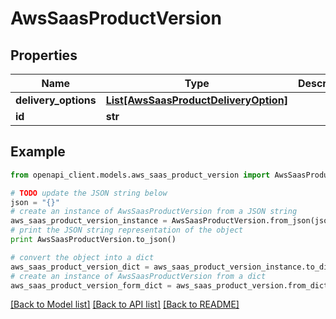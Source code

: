 # AwsSaasProductVersion


## Properties
Name | Type | Description | Notes
------------ | ------------- | ------------- | -------------
**delivery_options** | [**List[AwsSaasProductDeliveryOption]**](AwsSaasProductDeliveryOption.md) |  | [optional] 
**id** | **str** |  | [optional] 

## Example

```python
from openapi_client.models.aws_saas_product_version import AwsSaasProductVersion

# TODO update the JSON string below
json = "{}"
# create an instance of AwsSaasProductVersion from a JSON string
aws_saas_product_version_instance = AwsSaasProductVersion.from_json(json)
# print the JSON string representation of the object
print AwsSaasProductVersion.to_json()

# convert the object into a dict
aws_saas_product_version_dict = aws_saas_product_version_instance.to_dict()
# create an instance of AwsSaasProductVersion from a dict
aws_saas_product_version_form_dict = aws_saas_product_version.from_dict(aws_saas_product_version_dict)
```
[[Back to Model list]](../README.md#documentation-for-models) [[Back to API list]](../README.md#documentation-for-api-endpoints) [[Back to README]](../README.md)


